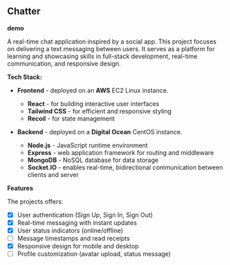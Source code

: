 ## Chatter

__demo__ 


A real-time chat application inspired by a social app. This project focuses on delivering a text messaging between users. It serves as a platform for learning and showcasing skills in full-stack development, real-time communication, and responsive design.

__Tech Stack:__

+ __Frontend__ - deployed on an __AWS__ EC2 Linux instance.
    
    + __React__ - for building interactive user interfaces
    + __Tailwind CSS__ - for efficient and responsive styling
    + __Recoil__ - for state management

+ __Backend__ - deployed on a __Digital Ocean__ CentOS instance.

    + __Node.js__ - JavaScript runtime environment
    + __Express__ - web application framework for routing and middleware
    + __MongoDB__ - NoSQL database for data storage
    + __Socket.IO__ - enables real-time, bidirectional communication between clients and server

__Features__

The projects offers:
- [x] User authentication (Sign Up, Sign In, Sign Out)
- [x] Real-time messaging with instant updates
- [x] User status indicators (online/offline)
- [ ] Message timestamps and read receipts
- [x] Responsive design for mobile and desktop
- [ ] Profile customization (avatar upload, status message)